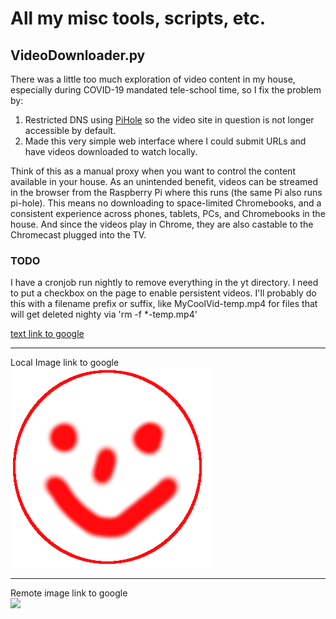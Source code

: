 # All my misc tools, scripts, etc.
## VideoDownloader.py
There was a little too much exploration of video content in my house, especially during COVID-19 mandated tele-school time, so I fix the problem by:
1. Restricted DNS using [PiHole](https://pi-hole.net/) so the video site in question is not longer accessible by default.
1. Made this very simple web interface where I could submit URLs and have videos downloaded to watch locally.  

Think of this as a manual proxy when you want to control the content available in your house.  As an unintended benefit, videos can be streamed in the browser from the Raspberry Pi where this runs (the same Pi also runs pi-hole).  This means no downloading to space-limited Chromebooks, and a consistent experience across phones, tablets, PCs, and Chromebooks in the house.  And since the videos play in Chrome, they are also castable to the Chromecast plugged into the TV.

### TODO
I have a cronjob run nightly to remove everything in the yt directory.  I need to put a checkbox on the page to enable persistent videos.  I'll probably do this with a filename prefix or suffix, like MyCoolVid-temp.mp4 for files that will get deleted nighty via 'rm -f *-temp.mp4'

<a href="https://www.google.com">text link to google</a>
<hr>
Local Image link to google<br>
<a href="https://www.google.com"><img src="smile.png"></a>
<hr>
Remote image link to google<br>
<a href="https://www.google.com"><img src="https://sites.psu.edu/siowfa16/files/2016/10/YeDYzSR-10apkm4-300x295.png"></a>
